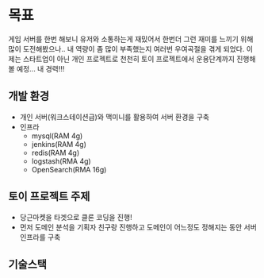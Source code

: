 # 목표
게임 서버를 한번 해보니 유저와 소통하는게 재밌어서 한번더 그런 재미를 느끼기 위해 많이 도전해봤으나.. 내 역량이 좀 많이 부족했는지 여러번 우여곡절을 겪게 되었다.
이제는 스타트업이 아닌 개인 프로젝트로 천천히 토이 프로젝트에서 운용단계까지 진행해볼 예정... 내 경력!!!

## 개발 환경
- 개인 서버(워크스테이션급)와 맥미니를 활용하여 서버 환경을 구축
- 인프라 
  - mysql(RAM 4g)
  - jenkins(RAM 4g)
  - redis(RAM 4g) 
  - logstash(RMA 4g)
  - OpenSearch(RMA 16g)

## 토이 프로젝트 주제
- 당근마켓을 타겟으로 클론 코딩을 진행!
- 먼저 도메인 분석을 기획자 친구랑 진행하고 도메인이 어느정도 정해지는 동안 서버 인프라를 구축

## 기술스택
